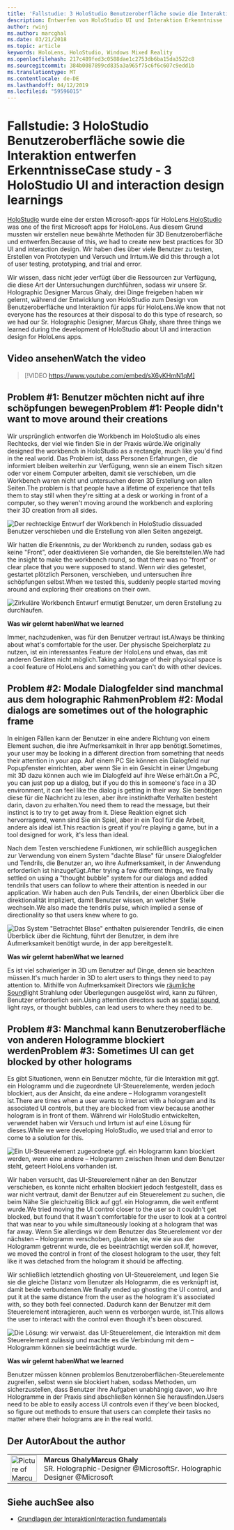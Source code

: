 ```yaml
---
title: 'Fallstudie: 3 HoloStudio Benutzeroberfläche sowie die Interaktion entwerfen Erkenntnisse'
description: Entwerfen von HoloStudio UI und Interaktion Erkenntnisse
author: rwinj
ms.author: marcghal
ms.date: 03/21/2018
ms.topic: article
keywords: HoloLens, HoloStudio, Windows Mixed Reality
ms.openlocfilehash: 217c489fed3c0588dae1c2753db6ba15da3522c8
ms.sourcegitcommit: 384b0087899cd835a3a965f75c6f6c607c9edd1b
ms.translationtype: MT
ms.contentlocale: de-DE
ms.lasthandoff: 04/12/2019
ms.locfileid: "59596015"
---
```

# <a name="case-study---3-holostudio-ui-and-interaction-design-learnings"></a><span data-ttu-id="3a366-104">Fallstudie: 3 HoloStudio Benutzeroberfläche sowie die Interaktion entwerfen Erkenntnisse</span><span class="sxs-lookup"><span data-stu-id="3a366-104">Case study - 3 HoloStudio UI and interaction design learnings</span></span>

<span data-ttu-id="3a366-105">[HoloStudio](https://www.youtube.com/watch?v=BRIJG0x_We8) wurde eine der ersten Microsoft-apps für HoloLens.</span><span class="sxs-lookup"><span data-stu-id="3a366-105">[HoloStudio](https://www.youtube.com/watch?v=BRIJG0x_We8) was one of the first Microsoft apps for HoloLens.</span></span> <span data-ttu-id="3a366-106">Aus diesem Grund mussten wir erstellen neue bewährte Methoden für 3D Benutzeroberfläche und entwerfen.</span><span class="sxs-lookup"><span data-stu-id="3a366-106">Because of this, we had to create new best practices for 3D UI and interaction design.</span></span> <span data-ttu-id="3a366-107">Wir haben dies über viele Benutzer zu testen, Erstellen von Prototypen und Versuch und Irrtum.</span><span class="sxs-lookup"><span data-stu-id="3a366-107">We did this through a lot of user testing, prototyping, and trial and error.</span></span>

<span data-ttu-id="3a366-108">Wir wissen, dass nicht jeder verfügt über die Ressourcen zur Verfügung, die diese Art der Untersuchungen durchführen, sodass wir unsere Sr. Holographic Designer Marcus Ghaly, drei Dinge freigeben haben wir gelernt, während der Entwicklung von HoloStudio zum Design von Benutzeroberfläche und Interaktion für apps für HoloLens.</span><span class="sxs-lookup"><span data-stu-id="3a366-108">We know that not everyone has the resources at their disposal to do this type of research, so we had our Sr. Holographic Designer, Marcus Ghaly, share three things we learned during the development of HoloStudio about UI and interaction design for HoloLens apps.</span></span>

## <a name="watch-the-video"></a><span data-ttu-id="3a366-109">Video ansehen</span><span class="sxs-lookup"><span data-stu-id="3a366-109">Watch the video</span></span>

>[!VIDEO https://www.youtube.com/embed/sX6yKHmN1qM]

## <a name="problem-1-people-didnt-want-to-move-around-their-creations"></a><span data-ttu-id="3a366-110">Problem #1: Benutzer möchten nicht auf ihre schöpfungen bewegen</span><span class="sxs-lookup"><span data-stu-id="3a366-110">Problem #1: People didn't want to move around their creations</span></span>

<span data-ttu-id="3a366-111">Wir ursprünglich entworfen die Workbench im HoloStudio als eines Rechtecks, der viel wie finden Sie in der Praxis würde.</span><span class="sxs-lookup"><span data-stu-id="3a366-111">We originally designed the workbench in HoloStudio as a rectangle, much like you'd find in the real world.</span></span> <span data-ttu-id="3a366-112">Das Problem ist, dass Personen Erfahrungen, die informiert bleiben weiterhin zur Verfügung, wenn sie an einem Tisch sitzen oder vor einem Computer arbeiten, damit sie verschieben, um die Workbench waren nicht und untersuchen deren 3D Erstellung von allen Seiten.</span><span class="sxs-lookup"><span data-stu-id="3a366-112">The problem is that people have a lifetime of experience that tells them to stay still when they're sitting at a desk or working in front of a computer, so they weren't moving around the workbench and exploring their 3D creation from all sides.</span></span>

![Der rechteckige Entwurf der Workbench in HoloStudio dissuaded Benutzer verschieben und die Erstellung von allen Seiten angezeigt.](images/rectangular-workbench-500px.jpg)

<span data-ttu-id="3a366-114">Wir hatten die Erkenntnis, zu der Workbench zu runden, sodass gab es keine "Front", oder deaktivieren Sie vorhanden, die Sie bereitstellen.</span><span class="sxs-lookup"><span data-stu-id="3a366-114">We had the insight to make the workbench round, so that there was no "front" or clear place that you were supposed to stand.</span></span> <span data-ttu-id="3a366-115">Wenn wir dies getestet, gestartet plötzlich Personen, verschieben, und untersuchen ihre schöpfungen selbst.</span><span class="sxs-lookup"><span data-stu-id="3a366-115">When we tested this, suddenly people started moving around and exploring their creations on their own.</span></span>

![Zirkuläre Workbench Entwurf ermutigt Benutzer, um deren Erstellung zu durchlaufen.](images/circular-workbench-500px.jpg)

<span data-ttu-id="3a366-117">**Was wir gelernt haben**</span><span class="sxs-lookup"><span data-stu-id="3a366-117">**What we learned**</span></span>

<span data-ttu-id="3a366-118">Immer, nachzudenken, was für den Benutzer vertraut ist.</span><span class="sxs-lookup"><span data-stu-id="3a366-118">Always be thinking about what's comfortable for the user.</span></span> <span data-ttu-id="3a366-119">Der physische Speicherplatz zu nutzen, ist ein interessantes Feature der HoloLens und etwas, das mit anderen Geräten nicht möglich.</span><span class="sxs-lookup"><span data-stu-id="3a366-119">Taking advantage of their physical space is a cool feature of HoloLens and something you can't do with other devices.</span></span>

## <a name="problem-2-modal-dialogs-are-sometimes-out-of-the-holographic-frame"></a><span data-ttu-id="3a366-120">Problem #2: Modale Dialogfelder sind manchmal aus dem holographic Rahmen</span><span class="sxs-lookup"><span data-stu-id="3a366-120">Problem #2: Modal dialogs are sometimes out of the holographic frame</span></span>

<span data-ttu-id="3a366-121">In einigen Fällen kann der Benutzer in eine andere Richtung von einem Element suchen, die ihre Aufmerksamkeit in Ihrer app benötigt.</span><span class="sxs-lookup"><span data-stu-id="3a366-121">Sometimes, your user may be looking in a different direction from something that needs their attention in your app.</span></span> <span data-ttu-id="3a366-122">Auf einem PC Sie können ein Dialogfeld nur Popupfenster einrichten, aber wenn Sie in ein Gesicht in einer Umgebung mit 3D dazu können auch wie im Dialogfeld auf ihre Weise erhält.</span><span class="sxs-lookup"><span data-stu-id="3a366-122">On a PC, you can just pop up a dialog, but if you do this in someone's face in a 3D environment, it can feel like the dialog is getting in their way.</span></span> <span data-ttu-id="3a366-123">Sie benötigen diese für die Nachricht zu lesen, aber ihre instinkthafte Verhalten besteht darin, davon zu erhalten.</span><span class="sxs-lookup"><span data-stu-id="3a366-123">You need them to read the message, but their instinct is to try to get away from it.</span></span> <span data-ttu-id="3a366-124">Diese Reaktion eignet sich hervorragend, wenn sind Sie ein Spiel, aber in ein Tool für die Arbeit, andere als ideal ist.</span><span class="sxs-lookup"><span data-stu-id="3a366-124">This reaction is great if you're playing a game, but in a tool designed for work, it's less than ideal.</span></span>

<span data-ttu-id="3a366-125">Nach dem Testen verschiedene Funktionen, wir schließlich ausgeglichen zur Verwendung von einem System "dachte Blase" für unsere Dialogfelder und Tendrils, die Benutzer an, wo ihre Aufmerksamkeit, in der Anwendung erforderlich ist hinzugefügt.</span><span class="sxs-lookup"><span data-stu-id="3a366-125">After trying a few different things, we finally settled on using a "thought bubble" system for our dialogs and added tendrils that users can follow to where their attention is needed in our application.</span></span> <span data-ttu-id="3a366-126">Wir haben auch den Puls Tendrils, der einen Überblick über die direktionalität impliziert, damit Benutzer wissen, an welcher Stelle wechseln.</span><span class="sxs-lookup"><span data-stu-id="3a366-126">We also made the tendrils pulse, which implied a sense of directionality so that users knew where to go.</span></span>

![Das System "Betrachtet Blase" enthalten pulsierender Tendrils, die einen Überblick über die Richtung, führt der Benutzer, in dem ihre Aufmerksamkeit benötigt wurde, in der app bereitgestellt.](images/thought-bubble-500px.jpg)

<span data-ttu-id="3a366-128">**Was wir gelernt haben**</span><span class="sxs-lookup"><span data-stu-id="3a366-128">**What we learned**</span></span>

<span data-ttu-id="3a366-129">Es ist viel schwieriger in 3D um Benutzer auf Dinge, denen sie beachten müssen.</span><span class="sxs-lookup"><span data-stu-id="3a366-129">It's much harder in 3D to alert users to things they need to pay attention to.</span></span> <span data-ttu-id="3a366-130">Mithilfe von Aufmerksamkeit Directors wie [räumliche Sound](spatial-sound.md)light Strahlung oder Überlegungen ausgelöst wird, kann zu führen, Benutzer erforderlich sein.</span><span class="sxs-lookup"><span data-stu-id="3a366-130">Using attention directors such as [spatial sound](spatial-sound.md), light rays, or thought bubbles, can lead users to where they need to be.</span></span>

## <a name="problem-3-sometimes-ui-can-get-blocked-by-other-holograms"></a><span data-ttu-id="3a366-131">Problem #3: Manchmal kann Benutzeroberfläche von anderen Hologramme blockiert werden</span><span class="sxs-lookup"><span data-stu-id="3a366-131">Problem #3: Sometimes UI can get blocked by other holograms</span></span>

<span data-ttu-id="3a366-132">Es gibt Situationen, wenn ein Benutzer möchte, für die Interaktion mit ggf. ein Hologramm und die zugeordnete UI-Steuerelemente, werden jedoch blockiert, aus der Ansicht, da eine andere – Hologramm vorangestellt ist.</span><span class="sxs-lookup"><span data-stu-id="3a366-132">There are times when a user wants to interact with a hologram and its associated UI controls, but they are blocked from view because another hologram is in front of them.</span></span> <span data-ttu-id="3a366-133">Während wir HoloStudio entwickelten, verwendet haben wir Versuch und Irrtum ist auf eine Lösung für dieses.</span><span class="sxs-lookup"><span data-stu-id="3a366-133">While we were developing HoloStudio, we used trial and error to come to a solution for this.</span></span>

![Ein UI-Steuerelement zugeordnete ggf. ein Hologramm kann blockiert werden, wenn eine andere – Hologramm zwischen ihnen und dem Benutzer steht, geteert HoloLens vorhanden ist.](images/ui-blocked-500px.jpg)

<span data-ttu-id="3a366-135">Wir haben versucht, das UI-Steuerelement näher an den Benutzer verschieben, es konnte nicht erhalten blockiert jedoch festgestellt, dass es war nicht vertraut, damit der Benutzer auf ein Steuerelement zu suchen, die beim Nähe Sie gleichzeitig Blick auf ggf. ein Hologramm, die weit entfernt wurde.</span><span class="sxs-lookup"><span data-stu-id="3a366-135">We tried moving the UI control closer to the user so it couldn't get blocked, but found that it wasn't comfortable for the user to look at a control that was near to you while simultaneously looking at a hologram that was far away.</span></span> <span data-ttu-id="3a366-136">Wenn Sie allerdings wir dem Benutzer das Steuerelement vor der nächsten – Hologramm verschoben, glaubten sie, wie sie aus der Hologramm getrennt wurde, die es beeinträchtigt werden soll.</span><span class="sxs-lookup"><span data-stu-id="3a366-136">If, however, we moved the control in front of the closest hologram to the user, they felt like it was detached from the hologram it should be affecting.</span></span>

<span data-ttu-id="3a366-137">Wir schließlich letztendlich ghosting von UI-Steuerelement, und legen Sie sie die gleiche Distanz vom Benutzer als Hologramm, die es verknüpft ist, damit beide verbundenen.</span><span class="sxs-lookup"><span data-stu-id="3a366-137">We finally ended up ghosting the UI control, and put it at the same distance from the user as the hologram it's associated with, so they both feel connected.</span></span> <span data-ttu-id="3a366-138">Dadurch kann der Benutzer mit dem Steuerelement interagieren, auch wenn es verborgen wurde, ist.</span><span class="sxs-lookup"><span data-stu-id="3a366-138">This allows the user to interact with the control even though it's been obscured.</span></span>

![Die Lösung: wir verwaist. das UI-Steuerelement, die Interaktion mit dem Steuerelement zulässig und machte es die Verbindung mit dem – Hologramm können sie beeinträchtigt wurde.](images/ghosting-ui-500px.jpg)

<span data-ttu-id="3a366-140">**Was wir gelernt haben**</span><span class="sxs-lookup"><span data-stu-id="3a366-140">**What we learned**</span></span>

<span data-ttu-id="3a366-141">Benutzer müssen können problemlos Benutzeroberflächen-Steuerelemente zugreifen, selbst wenn sie blockiert haben, sodass Methoden, um sicherzustellen, dass Benutzer ihre Aufgaben unabhängig davon, wo ihre Hologramme in der Praxis sind abschließen können Sie herausfinden.</span><span class="sxs-lookup"><span data-stu-id="3a366-141">Users need to be able to easily access UI controls even if they've been blocked, so figure out methods to ensure that users can complete their tasks no matter where their holograms are in the real world.</span></span>

## <a name="about-the-author"></a><span data-ttu-id="3a366-142">Der Autor</span><span class="sxs-lookup"><span data-stu-id="3a366-142">About the author</span></span>

<table style="border-collapse:collapse">
<tr>
<td style="border-style: none" width="60"><img alt="Picture of Marcus Ghaly" width="60" height="60" src="images/marcus-ghaly-200px.jpg"></td>
<td style="border-style: none"><span data-ttu-id="3a366-143"><b>Marcus Ghaly</b></span><span class="sxs-lookup"><span data-stu-id="3a366-143"><b>Marcus Ghaly</b></span></span><br><span data-ttu-id="3a366-144">SR. Holographic-Designer @Microsoft</span><span class="sxs-lookup"><span data-stu-id="3a366-144">Sr. Holographic Designer @Microsoft</span></span></td>
</tr>
</table>

## <a name="see-also"></a><span data-ttu-id="3a366-145">Siehe auch</span><span class="sxs-lookup"><span data-stu-id="3a366-145">See also</span></span>
* [<span data-ttu-id="3a366-146">Grundlagen der Interaktion</span><span class="sxs-lookup"><span data-stu-id="3a366-146">Interaction fundamentals</span></span>](interaction-fundamentals.md)

 
